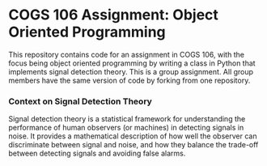 # COGS 106 Assignment: Object Oriented Programming
This repository contains code for an assignment in COGS 106, with the focus being object oriented programming by writing a class in Python that implements signal detection theory. This is a group assignment. All group members have the same version of code by forking from one repository.

### Context on Signal Detection Theory ###
Signal detection theory is a statistical framework for understanding the performance of human observers (or machines) in detecting signals in noise. It provides a mathematical description of how well the observer can discriminate between signal and noise, and how they balance the trade-off between detecting signals and avoiding false alarms.
